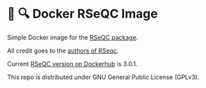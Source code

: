 # 🐳 🔍 Docker RSeQC Image

Simple Docker image for the [RSeQC package](http://rseqc.sourceforge.net/).

All credit goes to the [authors of RSeqc](http://rseqc.sourceforge.net/#contact).

Current [RSeQC version on Dockerhub](https://cloud.docker.com/repository/docker/paulklemm/rseqc) is 3.0.1.

This repo is distributed under GNU General Public License (GPLv3).
